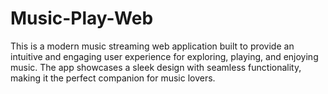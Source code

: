 # Music-Play-Web
This is a modern music streaming web application built to provide an intuitive and engaging user experience for exploring, playing, and enjoying music. The app showcases a sleek design with seamless functionality, making it the perfect companion for music lovers.
